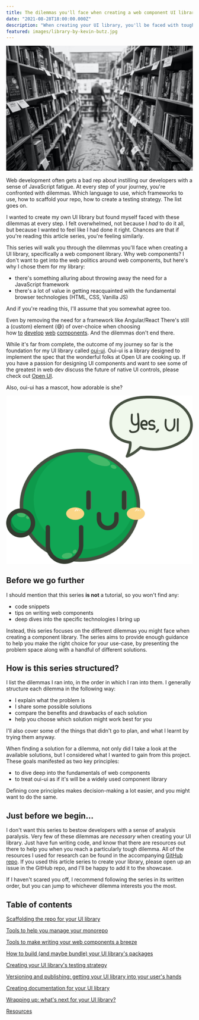 ```yaml
---
title: The dilemmas you'll face when creating a web component UI library
date: "2021-08-28T18:00:00.000Z"
description: "When creating your UI library, you'll be faced with tough dilemmas at every step of the journey. This article series will help you navigate the many choices you'll need to make. These choices cover areas like repo scaffolding, choosing a framework, testing, versioning, publishing, and documentation. By the end, you'll have set the foundations for a robust, and accessible, UI component library."
featured: images/library-by-kevin-butz.jpg
---
```


![A library](images/library-by-kevin-butz.jpg "Photo by [Kevin Butz](https://unsplash.com/@kevin_butz?utm_source=unsplash&utm_medium=referral&utm_content=creditCopyText)")

Web development often gets a bad rep about instilling our developers with a sense of JavaScript fatigue. At every step of your journey, you're confronted with dilemmas. Which language to use, which frameworks to use, how to scaffold your repo, how to create a testing strategy. The list goes on.

I wanted to create my own UI library but found myself faced with these dilemmas at every step. I felt overwhelmed, not because I *had* to do it all, but because I wanted to feel like I had done it right. Chances are that if you're reading this article series, you're feeling similarly.

This series will walk you through the dilemmas you'll face when creating a UI library, specifically a web component library. Why web components? I don't want to get into the web politics around web components, but here's why I chose them for my library:

- there's something alluring about throwing away the need for a JavaScript framework
- there's a lot of value in getting reacquainted with the fundamental browser technologies (HTML, CSS, Vanilla JS)

And if you're reading this, I'll assume that you somewhat agree too.

Even by removing the need for a framework like Angular/React There's still a (custom) element (😅) of over-choice when choosing how [to](https://hybrids.js.org/#/) [develop](https://lit.dev/) [web](https://stenciljs.com/) [components](https://slimjs.com/#/welcome). And the dilemmas don't end there.

While it's far from complete, the outcome of my journey so far is the foundation for my UI library called [oui-ui](https://oui-ui.netlify.app/). Oui-ui is a library designed to implement the spec that the wonderful folks at Open UI are cooking up. If you have a passion for designing UI components and want to see some of the greatest in web dev discuss the future of native UI controls, please check out [Open UI](https://open-ui.org/).

Also, oui-ui has a mascot, how adorable is she?

![Yui, the green Kirby-like mascot saying "Yes, UI".](./images/yui-speech.png)

## Before we go further

I should mention that this series **is not** a tutorial, so you won't find any:

- code snippets
- tips on writing web components
- deep dives into the specific technologies I bring up

Instead, this series focuses on the different dilemmas you might face when creating a component library. The series aims to provide enough guidance to help you make the right choice for your use-case, by presenting the problem space along with a handful of different solutions.

## How is this series structured?

I list the dilemmas I ran into, in the order in which I ran into them. I generally structure each dilemma in the following way:

- I explain what the problem is
- I share some possible solutions
- compare the benefits and drawbacks of each solution
- help you choose which solution might work best for you

I'll also cover some of the things that didn't go to plan, and what I learnt by trying them anyway.

When finding a solution for a dilemma, not only did I take a look at the available solutions, but I considered what I wanted to gain from this project. These goals manifested as two key principles:

- to dive deep into the fundamentals of web components
- to treat oui-ui as if it's will be a widely used component library

Defining core principles makes decision-making a lot easier, and you might want to do the same.

## Just before we begin...

I don't want this series to bestow developers with a sense of analysis paralysis. Very few of these dilemmas are *necessary* when creating your UI library. Just have fun writing code, and know that there are resources out there to help you when you reach a particularly tough dilemma. All of the resources I used for research can be found in the accompanying [GitHub repo](https://github.com/andrico1234/web-components-resources). If you used this article series to create your library, please open up an issue in the GitHub repo, and I'll be happy to add it to the showcase.

If I haven't scared you off, I recommend following the series in its written order, but you can jump to whichever dilemma interests you the most.

## Table of contents

[Scaffolding the repo for your UI library](/001-scaffolding-the-repo-for-your-ui-library)

[Tools to help you manage your monorepo](/002-tools-to-help-you-manage-your-monorepo)

[Tools to make writing your web components a breeze](/003-tools-to-make-writing-your-web-components-a-breeze)

[How to build (and maybe bundle) your UI library's packages](/004-how-to-build-and-maybe-bundle-your-UI-library)

[Creating your UI library's testing strategy](/005-defining-your-UI-librarys-testing-strategy)

[Versioning and publishing: getting your UI library into your user's hands](/006-versioning-and-publishing-getting-your-UI-library-into-your-users-hands)

[Creating documentation for your UI library](/007-creating-documentation-for-your-UI-library)

[Wrapping up: what's next for your UI library?](/008-conclusion-the-dilemmas-you'll-face-when-creating-a-web-component-library)

[Resources](https://github.com/andrico1234/web-components-resources)
